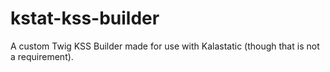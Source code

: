 # kstat-kss-builder
A custom Twig KSS Builder made for use with Kalastatic (though that is not a requirement).
